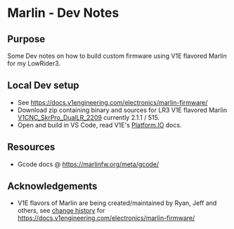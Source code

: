 


 # Marlin - Dev Notes 


## Purpose
Some Dev notes on how to build custom firmware using V1E flavored Marlin for my LowRider3.

## Local Dev setup

- See https://docs.v1engineering.com/electronics/marlin-firmware/
- Download zip containing binary and sources for LR3 V1E flavored Marlin [V1CNC_SkrPro_DualLR_2209](https://github.com/V1EngineeringInc/MarlinBuilder/releases/download/515/V1CNC_SkrPro_DualLR_2209-2.1.1.zip) currently 2.1.1 / 515.
- Open and build in VS Code, read V1E's [Platform.IO](https://docs.v1engineering.com/learn/platformio/) docs.

## Resources


- Gcode docs @ https://marlinfw.org/meta/gcode/


## Acknowledgements
- V1E flavors of Marlin are being created/maintained by Ryan, Jeff and others, see [change history](https://github.com/V1EngineeringInc/V1EngineeringInc-Docs/commits/master/docs/electronics/marlin-firmware.md) for https://docs.v1engineering.com/electronics/marlin-firmware/ 
